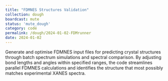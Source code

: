 ```yaml
---
title: "FDMNES Structures Validation"
collection: dough
boardcast: mute
status: 'mute_dough'
category: code
permalink: /dough/2024-01-02-FDMrunner
date: 2024-01-02
---
```

Generate and optimise FDMNES input files for predicting crystal structures through batch spectrum simulations and spectral comparison. By adjusting bond lengths and angles within specified ranges, the code streamlines parallel FDMNES calculations and identifies the structure that most possibly matches experimental XANES spectra.


